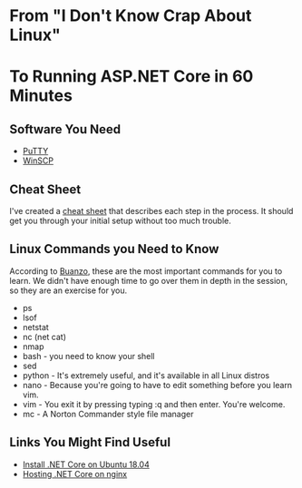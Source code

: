 # From "I Don't Know Crap About Linux"
# To Running ASP.NET Core in 60 Minutes

## Software You Need

* [PuTTY](https://www.putty.org/)
* [WinSCP](https://winscp.net/eng/download.php)

## Cheat Sheet

I've created a [cheat sheet](cheatsheet/cheatsheat.md) that describes each step in the process.
It should get you through your initial setup without too much trouble.

## Linux Commands you Need to Know

According to [Buanzo](https://github.com/buanzo), these are the most important commands
for you to learn. We didn't have enough time to go over them in depth in the session, so
they are an exercise for you.

* ps
* lsof
* netstat
* nc (net cat)
* nmap
* bash - you need to know your shell
* sed
* python - It's extremely useful, and it's available in all Linux distros
* nano - Because you're going to have to edit something before you learn vim.
* vim - You exit it by pressing typing :q and then enter. You're welcome.
* mc - A Norton Commander style file manager

## Links You Might Find Useful

* [Install .NET Core on Ubuntu 18.04](https://www.microsoft.com/net/download/linux-package-manager/ubuntu18-04/sdk-current)
* [Hosting .NET Core on nginx](https://docs.microsoft.com/en-us/aspnet/core/host-and-deploy/linux-nginx?view=aspnetcore-2.1&tabs=aspnetcore2x)